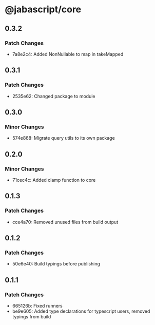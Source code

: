 # @jabascript/core

## 0.3.2

### Patch Changes

- 7a8e2c4: Added NonNullable to map in takeMapped

## 0.3.1

### Patch Changes

- 2535e62: Changed package to module

## 0.3.0

### Minor Changes

- 574e868: Migrate query utils to its own package

## 0.2.0

### Minor Changes

- 71cec4c: Added clamp function to core

## 0.1.3

### Patch Changes

- cce4a70: Removed unused files from build output

## 0.1.2

### Patch Changes

- 50e6e40: Build typings before publishing

## 0.1.1

### Patch Changes

- 665126b: Fixed runners
- be9e605: Added type declarations for typescript users, removed typings from build
